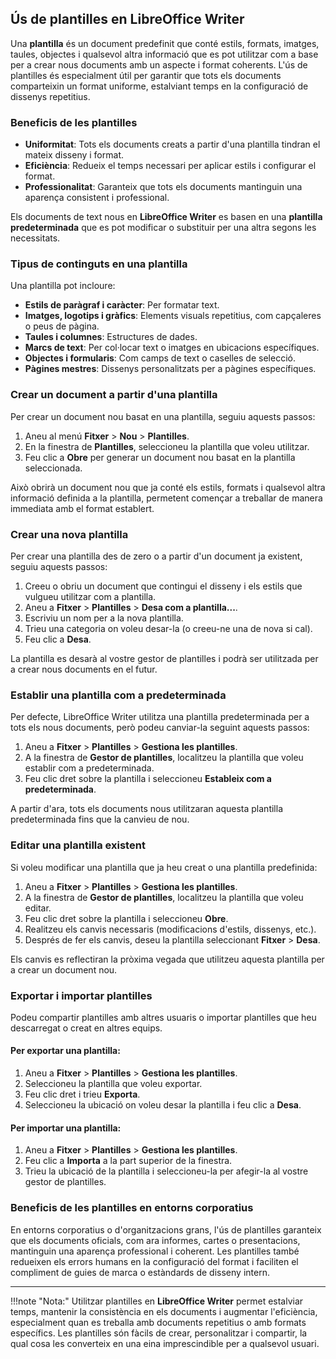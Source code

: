 ## Ús de plantilles en LibreOffice Writer

Una **plantilla** és un document predefinit que conté estils, formats, imatges, taules, objectes i qualsevol altra informació que es pot utilitzar com a base per a crear nous documents amb un aspecte i format coherents. L'ús de plantilles és especialment útil per garantir que tots els documents comparteixin un format uniforme, estalviant temps en la configuració de dissenys repetitius.

### Beneficis de les plantilles

- **Uniformitat**: Tots els documents creats a partir d'una plantilla tindran el mateix disseny i format.
- **Eficiència**: Redueix el temps necessari per aplicar estils i configurar el format.
- **Professionalitat**: Garanteix que tots els documents mantinguin una aparença consistent i professional.

Els documents de text nous en **LibreOffice Writer** es basen en una **plantilla predeterminada** que es pot modificar o substituir per una altra segons les necessitats.

### Tipus de continguts en una plantilla

Una plantilla pot incloure:

- **Estils de paràgraf i caràcter**: Per formatar text.
- **Imatges, logotips i gràfics**: Elements visuals repetitius, com capçaleres o peus de pàgina.
- **Taules i columnes**: Estructures de dades.
- **Marcs de text**: Per col·locar text o imatges en ubicacions específiques.
- **Objectes i formularis**: Com camps de text o caselles de selecció.
- **Pàgines mestres**: Dissenys personalitzats per a pàgines específiques.

### Crear un document a partir d'una plantilla

Per crear un document nou basat en una plantilla, seguiu aquests passos:

1. Aneu al menú **Fitxer** > **Nou** > **Plantilles**.
2. En la finestra de **Plantilles**, seleccioneu la plantilla que voleu utilitzar.
3. Feu clic a **Obre** per generar un document nou basat en la plantilla seleccionada.

Això obrirà un document nou que ja conté els estils, formats i qualsevol altra informació definida a la plantilla, permetent començar a treballar de manera immediata amb el format establert.

### Crear una nova plantilla

Per crear una plantilla des de zero o a partir d'un document ja existent, seguiu aquests passos:

1. Creeu o obriu un document que contingui el disseny i els estils que vulgueu utilitzar com a plantilla.
2. Aneu a **Fitxer** > **Plantilles** > **Desa com a plantilla...**.
3. Escriviu un nom per a la nova plantilla.
4. Trieu una categoria on voleu desar-la (o creeu-ne una de nova si cal).
5. Feu clic a **Desa**.

La plantilla es desarà al vostre gestor de plantilles i podrà ser utilitzada per a crear nous documents en el futur.

### Establir una plantilla com a predeterminada

Per defecte, LibreOffice Writer utilitza una plantilla predeterminada per a tots els nous documents, però podeu canviar-la seguint aquests passos:

1. Aneu a **Fitxer** > **Plantilles** > **Gestiona les plantilles**.
2. A la finestra de **Gestor de plantilles**, localitzeu la plantilla que voleu establir com a predeterminada.
3. Feu clic dret sobre la plantilla i seleccioneu **Estableix com a predeterminada**.

A partir d'ara, tots els documents nous utilitzaran aquesta plantilla predeterminada fins que la canvieu de nou.

### Editar una plantilla existent

Si voleu modificar una plantilla que ja heu creat o una plantilla predefinida:

1. Aneu a **Fitxer** > **Plantilles** > **Gestiona les plantilles**.
2. A la finestra de **Gestor de plantilles**, localitzeu la plantilla que voleu editar.
3. Feu clic dret sobre la plantilla i seleccioneu **Obre**.
4. Realitzeu els canvis necessaris (modificacions d'estils, dissenys, etc.).
5. Després de fer els canvis, deseu la plantilla seleccionant **Fitxer** > **Desa**.

Els canvis es reflectiran la pròxima vegada que utilitzeu aquesta plantilla per a crear un document nou.

### Exportar i importar plantilles

Podeu compartir plantilles amb altres usuaris o importar plantilles que heu descarregat o creat en altres equips.

#### Per exportar una plantilla:

1. Aneu a **Fitxer** > **Plantilles** > **Gestiona les plantilles**.
2. Seleccioneu la plantilla que voleu exportar.
3. Feu clic dret i trieu **Exporta**.
4. Seleccioneu la ubicació on voleu desar la plantilla i feu clic a **Desa**.

#### Per importar una plantilla:

1. Aneu a **Fitxer** > **Plantilles** > **Gestiona les plantilles**.
2. Feu clic a **Importa** a la part superior de la finestra.
3. Trieu la ubicació de la plantilla i seleccioneu-la per afegir-la al vostre gestor de plantilles.

### Beneficis de les plantilles en entorns corporatius

En entorns corporatius o d'organitzacions grans, l'ús de plantilles garanteix que els documents oficials, com ara informes, cartes o presentacions, mantinguin una aparença professional i coherent. Les plantilles també redueixen els errors humans en la configuració del format i faciliten el compliment de guies de marca o estàndards de disseny intern.

---
!!!note "Nota:" 
    Utilitzar plantilles en **LibreOffice Writer** permet estalviar temps, mantenir la consistència en els documents i augmentar l'eficiència, especialment quan es treballa amb documents repetitius o amb formats específics. Les plantilles són fàcils de crear, personalitzar i compartir, la qual cosa les converteix en una eina imprescindible per a qualsevol usuari.
